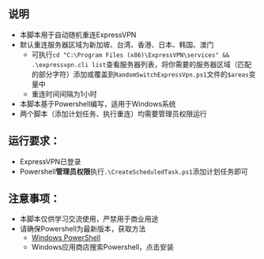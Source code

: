 ## 说明
- 本脚本用于自动随机重连ExpressVPN
- 默认重连服务器区域为新加坡、台湾、香港、日本、韩国、澳门
  - 可执行`cd "C:\Program Files (x86)\ExpressVPN\services" && .\expressvpn.cli list`查看服务器列表，将你需要的服务器区域（匹配的部分字符）添加或覆盖到`RandomSwitchExpressVpn.ps1`文件的`$areas`变量中
  - 重连时间间隔为1小时
- 本脚本基于Powershell编写，适用于Windows系统
- 两个脚本（添加计划任务、执行重连）均需要管理员权限运行

## 运行要求：
- ExpressVPN已登录
- Powershell**管理员权限**执行`.\CreateScheduledTask.ps1`添加计划任务即可

## 注意事项：
- 本脚本仅供学习交流使用，严禁用于商业用途
- 请确保Powershell为最新版本，获取方法
  - [Windows PowerShell](https://aka.ms/powershell-release?tag=stable)
  - Windows应用商店搜索Powershell，点击安装